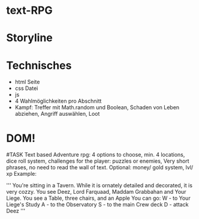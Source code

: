 # text-RPG

# Storyline

# Technisches
- html Seite
- css Datei
- js
- 4 Wahlmöglichkeiten pro Abschnitt
- Kampf: Treffer mit Math.random und Boolean, Schaden von Leben abziehen, Angriff auswählen, Loot

# DOM!


#TASK
Text based Adventure rpg:
4 options to choose,
min. 4 locations,
dice roll system,
challenges for the player: puzzles or enemies,
Very short phrases, no need to read the wall of text.
Optional: money/ gold system, lvl/ xp
Example:

'''
You're sitting in a Tavern. While it is ornately detailed and decorated, it is very cozzy.
You see Deez, Lord Farquaad, Maddam Grabbahan and Your Liege.
You see a Table, three chairs, and an Apple
    You can go:
    W - to Your Liege's Study
    A - to the Observatory
    S - to the main Crew deck
    D - attack Deez
'''
    
